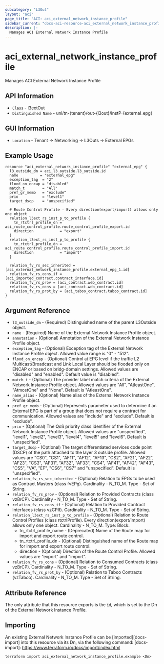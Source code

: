 ```yaml
---
subcategory: "L3Out"
layout: "aci"
page_title: "ACI: aci_external_network_instance_profile"
sidebar_current: "docs-aci-resource-aci_external_network_instance_profile"
description: |-
  Manages ACI External Network Instance Profile
---
```


# aci_external_network_instance_profile

Manages ACI External Network Instance Profile

## API Information ##

* `Class` - l3extOut
* `Distinguished Name` - uni/tn-{tenant}/out-{l3out}/instP-{external_epg}

## GUI Information ##

* `Location` - Tenant -> Networking -> L3Outs -> External EPGs

## Example Usage

```hcl
resource "aci_external_network_instance_profile" "external_epg" {
  l3_outside_dn = aci_l3_outside.l3_outside.id
  name          = "external_epg"
  exception_tag  = "2"
  flood_on_encap = "disabled"
  match_t        = "All"
  pref_gr_memb   = "exclude"
  prio           = "level1"
  target_dscp    = "unspecified"

  # Route Control Profile - Every direction(export/import) allows only one object
  relation_l3ext_rs_inst_p_to_profile {
    tn_rtctrl_profile_dn = aci_route_control_profile.route_control_profile_export.id
    direction            = "export"
  }
  relation_l3ext_rs_inst_p_to_profile {
    tn_rtctrl_profile_dn = aci_route_control_profile.route_control_profile_import.id
    direction            = "import"
  }

  relation_fv_rs_sec_inherited = [aci_external_network_instance_profile.external_epg_1.id]
  relation_fv_rs_cons_if = [aci_imported_contract.contract_interface.id]
  relation_fv_rs_prov = [aci_contract.web_contract.id]
  relation_fv_rs_cons = [aci_contract.web_contract.id]
  relation_fv_rs_prot_by = [aci_taboo_contract.taboo_contract.id]
}

```

## Argument Reference

* `l3_outside_dn` - (Required) Distinguished name of the parent L3Outside object.
* `name` - (Required) Name of the External Network Instance Profile object.
* `annotation` - (Optional) Annotation of the External Network Instance Profile object.
* `exception_tag` - (Optional) Exception tag of the External Network Instance Profile object. Allowed value range is "0" - "512".
* `flood_on_encap` - (Optional) Control at EPG level if the traffic L2 Multicast/Broadcast and Link Local Layer should be flooded only on ENCAP or based on bridg-domain settings. Allowed values are "disabled" and "enabled". Default value is "disabled".
* `match_t` - (Optional) The provider label match criteria of the External Network Instance Profile object. Allowed values are "All", "AtleastOne", "AtmostOne" and "None". Default is "AtleastOne".
* `name_alias` - (Optional) Name alias of the External Network Instance Profile object.
* `pref_gr_memb` - (Optional) Represents parameter used to determine if an External EPG is part of a group that does not require a contract for communication. Allowed values are "include" and "exclude". Default is "exclude".
* `prio` - (Optional) The QoS priority class identifier of the External Network Instance Profile object. Allowed values are "unspecified", "level1", "level2", "level3", "level4", "level5" and "level6". Default is "unspecified".
* `target_dscp` - (Optional) The target differentiated services code point (DSCP) of the path attached to the layer 3 outside profile. Allowed values are "CS0", "CS1", "AF11", "AF12", "AF13", "CS2", "AF21", "AF22", "AF23", "CS3", "AF31", "AF32", "AF33", "CS4", "AF41", "AF42", "AF43", "CS5", "VA", "EF", "CS6", "CS7" and "unspecified". Default is "unspecified".
* `relation_fv_rs_sec_inherited` - (Optional) Relation to EPGs to be used as Contract Masters (class fvEPg). Cardinality - N_TO_M. Type - Set of String.
* `relation_fv_rs_prov` - (Optional) Relation to Provided Contracts (class vzBrCP). Cardinality - N_TO_M. Type - Set of String.
* `relation_fv_rs_cons_if` - (Optional) Relation to Provided Contract Interfaces (class vzCPIf). Cardinality - N_TO_M. Type - Set of String.
* `relation_l3ext_rs_inst_p_to_profile` - (Optional) Relation to Route Control Profiles (class rtctrlProfile). Every direction(export/import) allows only one object. Cardinality - N_TO_M. Type: Block.
  * tn_rtctrl_profile_name - (Deprecated) Name of the Route map for import and export route control.
  * tn_rtctrl_profile_dn - (Optional) Distinguished name of the Route map for import and export route control.
  * direction - (Optional) Direction of the Route Control Profile. Allowed values are "export" and "import".
* `relation_fv_rs_cons` - (Optional) Relation to Consumed Contracts (class vzBrCP). Cardinality - N_TO_M. Type - Set of String.
* `relation_fv_rs_prot_by` - (Optional) Relation to Taboo Contracts (vzTaboo). Cardinality - N_TO_M. Type - Set of String.

## Attribute Reference

The only attribute that this resource exports is the `id`, which is set to the
Dn of the External Network Instance Profile.

## Importing

An existing External Network Instance Profile can be [imported][docs-import] into this resource via its Dn, via the following command:
[docs-import]: https://www.terraform.io/docs/import/index.html

```
terraform import aci_external_network_instance_profile.example <Dn>
```
